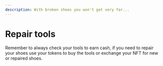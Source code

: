```yaml
---
description: With broken shoes you won't get very far...
---
```


# Repair tools

Remember to always check your tools to earn cash, if you need to repair your shoes use your tokens to buy the tools or exchange your NFT for new or repaired shoes.
